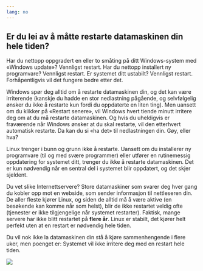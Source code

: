 ```yaml
---
lang: no
---
```





<h2>Er du lei av å måtte restarte datamaskinen din hele tiden?</h2>

Har du nettopp oppgradert en eller to småting på ditt Windows-system med «Windows update»? Vennligst restart. Har du nettopp installert ny programvare? Vennligst restart. Er systemet ditt ustabilt? Vennligst restart. Forhåpentligvis vil det fungere bedre etter det.

Windows spør deg alltid om å restarte datamaskinen din, og det kan være irriterende (kanskje du hadde en stor nedlastning pågående, og selvfølgelig ønsker du ikke å restarte kun fordi du oppdaterte en liten ting). Men uansett om du klikker på «Restart senere», vil Windows hvert tiende minutt irritere deg om at du må restarte datamaskinen. Og hvis du uheldigvis er fraværende når Windows ønsker at du skal restarte, vil den etterhvert automatisk restarte. Da kan du si «ha det» til nedlastningen din. Gøy, eller hva?

Linux trenger i bunn og grunn ikke å restarte. Uansett om du installerer ny programvare (til og med svære programmer) eller utfører en rutinemessig oppdatering for systemet ditt, trenger du ikke å restarte datamaskinen. Det er kun nødvendig når en sentral del i systemet blir oppdatert, og det skjer sjeldent.

Du vet slike Internettservere? Store datamaskiner som svarer deg hver gang du kobler opp mot en webside, som sender informasjon til nettleseren din. De aller fleste kjører Linux, og siden de alltid må å være aktive (en besøkende kan komme når som helst), blir de ikke restartet veldig ofte (tjenester er ikke tilgjengelige når systemet restarter). Faktisk, mange servere har ikke blitt restartet på <b>flere år</b>. Linux er stabilt, det kjører helt perfekt uten at en restart er nødvendig hele tiden.

Du vil nok ikke la datamaskinen din stå å kjøre sammenhengende i flere uker, men poenget er: Systemet vil ikke irritere deg med en restart hele tiden.

<img src="Images/reboot_all_the_time_thumb.png" />




